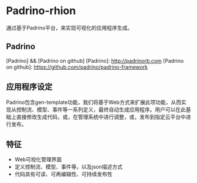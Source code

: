 Padrino-rhion
=============

通过基于Padrino平台，来实现可视化的应用程序生成。


Padrino 
-------
[Padrino] && [Padrino on github]
[Padrino]: http://padrinorb.com
[Padrino on github]: https://github.com/padrino/padrino-framework


应用程序设定
------------
Padrino包含gen-template功能，我们将基于Web方式来扩展此项功能，从而实现从控制流、模型、事件等一系列定义，最终自动生成应用程序。用户可以在此基础上直接修改生成代码，或，在管理系统中进行调整，或，发布到指定云平台中进行发布。

特征
----
- Web可视化管理界面
- 定义控制流、模型、事件等，以及json描述方式
- 代码具有可读、可再编辑性、可持续发布性
